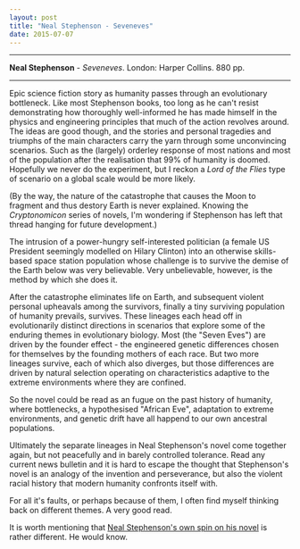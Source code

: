 ```yaml
---
layout: post
title: "Neal Stephenson - Seveneves"
date: 2015-07-07
---
```


***
<b>Neal Stephenson</b> - _Seveneves_.  London: Harper Collins.  880 pp.

***

Epic science fiction story as humanity passes through an evolutionary bottleneck.  Like most Stephenson books, too long as he can't resist demonstrating how thoroughly well-informed he has made himself in the physics and engineering principles that much of the action revolves around.  The ideas are good though, and the stories and personal tragedies and triumphs of the main characters carry the yarn through some unconvincing scenarios.  Such as the (largely) orderley response of most nations and most of the population after the realisation that 99% of humanity is doomed.  Hopefully we never do the experiment, but I reckon a _Lord of the Flies_ type of scenario on a global scale would be more likely.

(By the way, the nature of the catastrophe that causes the Moon to fragment and thus destory Earth is never explained.  Knowing the _Cryptonomicon_ series of novels, I'm wondering if Stephenson has left that thread hanging for future development.)

The intrusion of a power-hungry self-interested politician (a female US President seemingly modelled on Hilary Clinton) into an otherwise skills-based space station population whose challenge is to survive the demise of the Earth below was very believable. Very unbelievable, however, is the method by which she does it.

After the catastrophe eliminates life on Earth, and subsequent violent personal upheavals among the survivors, finally a tiny surviving population of humanity prevails, survives.  These lineages each head off in evolutionarily distinct directions in scenarios that explore some of the enduring themes in evolutionary biology.  Most (the "Seven Eves") are driven by the founder effect  - the engineered genetic differences chosen for themselves by the founding mothers of each race.  But two more lineages survive, each of which also diverges, but those differences are driven by natural selection operating on characteristics adaptive to the extreme environments where they are confined. 

So the novel could be read as an fugue on the past history of humanity, where bottlenecks, a hypothesised "African Eve", adaptation to extreme environments, and genetic drift have all happend to our own ancestral populations.  

Ultimately the separate lineages in Neal Stephenson's novel come together again, but not peacefully and in barely controlled tolerance.  Read any current news bulletin and it is hard to escape the thought that Stephenson's novel is an analogy of the invention and perseverance, but also the violent racial history that modern humanity confronts itself with.

For all it's faults, or perhaps because of them, I often find myself thinking back on different themes.  A very good read.

It is worth mentioning that [Neal Stephenson's own spin on his novel](http://www.nealstephenson.com/seveneves.html) is rather different.  He would know.   
